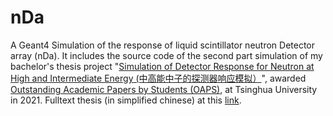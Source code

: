 # nDa
A Geant4 Simulation of the response of liquid scintillator neutron Detector array (nDa).
It includes the source code of the second part simulation of my bachelor's thesis project
"[Simulation of Detector Response for Neutron at High and Intermediate Energy (中高能中子的探测器响应模拟）](http://reserves.lib.tsinghua.edu.cn/Search/BookDetail?bookId=b662cc38-045e-48fe-981b-249b4d0689b2&f=goodbooks)",
awarded [Outstanding Academic Papers by Students (OAPS)](http://reserves.lib.tsinghua.edu.cn/zhuantibooks?topic=7.%E6%B8%85%E5%8D%8E%E5%A4%A7%E5%AD%A6%E7%BB%BC%E5%90%88%E8%AE%BA%E6%96%87%E8%AE%AD%E7%BB%83%E4%BC%98%E7%A7%80%E8%AE%BA%E6%96%87%EF%BC%882021%EF%BC%89),
at Tsinghua University in 2021.
Fulltext thesis (in simplified chinese) at this [link](https://drive.google.com/file/d/1FqneqfreOrdy_-2YB3TWRQ6nbg1H-J5s/view?usp=sharing).
